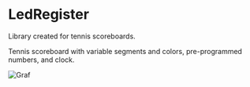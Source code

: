 # LedRegister

Library created for tennis scoreboards.

Tennis scoreboard with variable segments and colors, pre-programmed numbers, and clock.

![Graf](graf.png)


